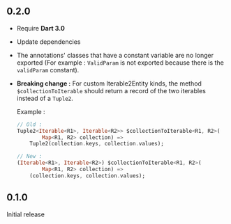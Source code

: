 ## 0.2.0

- Require **Dart 3.0**
- Update dependencies
- The annotations' classes that have a constant variable are no longer exported (For example : `ValidParam` is not exported because there is the `validParam` constant).
- **Breaking change :** For custom Iterable2Entity kinds, the method `$collectionToIterable` should return a record of the two iterables instead of a `Tuple2`.

  Example :
  
  ```dart
  // Old :
  Tuple2<Iterable<R1>, Iterable<R2>> $collectionToIterable<R1, R2>(
          Map<R1, R2> collection) =>
      Tuple2(collection.keys, collection.values);

  // New :
  (Iterable<R1>, Iterable<R2>) $collectionToIterable<R1, R2>(
          Map<R1, R2> collection) =>
      (collection.keys, collection.values);
  ```

## 0.1.0

Initial release
